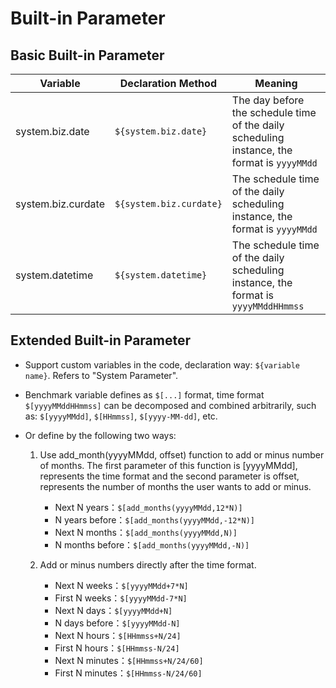 # Built-in Parameter

## Basic Built-in Parameter

| Variable | Declaration Method | Meaning |
| ---- | ---- | -----------------------------| 
| system.biz.date | `${system.biz.date}` | The day before the schedule time of the daily scheduling instance, the format is `yyyyMMdd` |
| system.biz.curdate | `${system.biz.curdate}` | The schedule time of the daily scheduling instance, the format is `yyyyMMdd` |
| system.datetime | `${system.datetime}` | The schedule time of the daily scheduling instance, the format is `yyyyMMddHHmmss` |

## Extended Built-in Parameter

- Support custom variables in the code, declaration way: `${variable name}`. Refers to "System Parameter".

- Benchmark variable defines as `$[...]` format, time format `$[yyyyMMddHHmmss]` can be decomposed and combined arbitrarily, such as: `$[yyyyMMdd]`, `$[HHmmss]`, `$[yyyy-MM-dd]`, etc.

- Or define by the following two ways:

    1. Use add_month(yyyyMMdd, offset) function to add or minus number of months.
      The first parameter of this function is [yyyyMMdd], represents the time format and the second parameter is offset, represents the number of months the user wants to add or minus.
        - Next N years：`$[add_months(yyyyMMdd,12*N)]`
        - N years before：`$[add_months(yyyyMMdd,-12*N)]`
        - Next N months：`$[add_months(yyyyMMdd,N)]`
        - N months before：`$[add_months(yyyyMMdd,-N)]`
      
    2. Add or minus numbers directly after the time format.
       - Next N weeks：`$[yyyyMMdd+7*N]`
       - First N weeks：`$[yyyyMMdd-7*N]`
       - Next N days：`$[yyyyMMdd+N]`
       - N days before：`$[yyyyMMdd-N]`
       - Next N hours：`$[HHmmss+N/24]`
       - First N hours：`$[HHmmss-N/24]`
       - Next N minutes：`$[HHmmss+N/24/60]`
       - First N minutes：`$[HHmmss-N/24/60]`